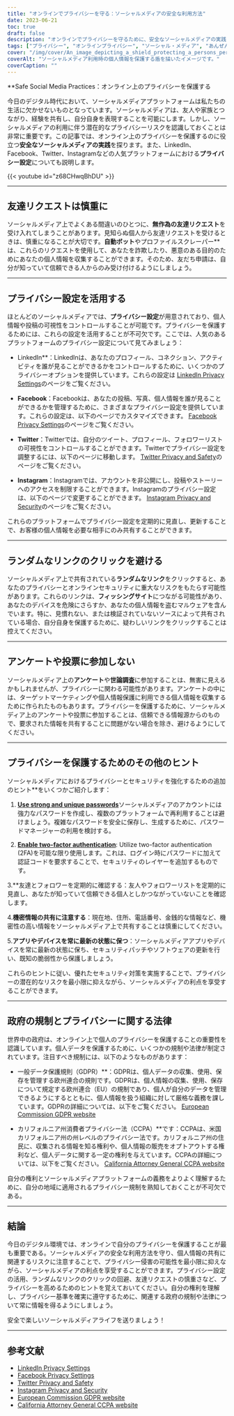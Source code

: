 ```yaml
---
title: "オンラインでプライバシーを守る：ソーシャルメディアの安全な利用方法"
date: 2023-06-21
toc: true
draft: false
description: "オンラインでプライバシーを守るために、安全なソーシャルメディアの実践に不可欠なヒントを発見し、LinkedIn、Facebook、Twitter、Instagramなどの人気プラットフォームのプライバシー設定について学ぶことができます。"
tags: ["プライバシー", "オンラインプライバシー", "ソーシャル・メディア", "あんぜんそち", "プライバシー設定", "リンクトイン", "フェイスブック", "ツイッター", "インスタグラム", "ともだちしんせい", "ランダムリンク", "サーベイズ", "官制", "GDPR", "シーシーエー", "サイバーセキュリティ", "データ保護", "個人データ", "プライバシー侵害", "デジタルセキュリティ", "プライバシーリスク", "個人情報保護法", "個人情報保護規定", "データプライバシー", "オンラインセキュリティ", "プライバシー保護", "ソーシャル・メディア・プライバシー", "プライバシーポリシー", "オンラインプライバシープラクティス", "個人情報の保護"]
cover: "/img/cover/An_image_depicting_a_shield_protecting_a_persons_personal.png"
coverAlt: "ソーシャルメディア利用時の個人情報を保護する盾を描いたイメージです。"
coverCaption: ""
---
```


**Safe Social Media Practices：オンライン上のプライバシーを保護する

今日のデジタル時代において、ソーシャルメディアプラットフォームは私たちの生活に欠かせないものとなっています。ソーシャルメディアは、友人や家族とつながり、経験を共有し、自分自身を表現することを可能にします。しかし、ソーシャルメディアの利用に伴う潜在的なプライバシーリスクを認識しておくことは非常に重要です。この記事では、オンライン上のプライバシーを保護するのに役立つ**安全なソーシャルメディアの実践**を探ります。また、LinkedIn、Facebook、Twitter、Instagramなどの人気プラットフォームにおける**プライバシー設定**についても説明します。

{{< youtube id="z68CHwqBhDU" >}}

______

## 友達リクエストは慎重に

ソーシャルメディア上でよくある間違いのひとつに、**無作為の友達リクエスト**を受け入れてしまうことがあります。見知らぬ個人から友達リクエストを受けるときは、慎重になることが大切です。**自動ボット**やプロファイルスクレーパー**は、これらのリクエストを使用して、あなたを詐欺したり、悪意のある目的のためにあなたの個人情報を収集することができます。そのため、友だち申請は、自分が知っていて信頼できる人からのみ受け付けるようにしましょう。

______

## プライバシー設定を活用する

ほとんどのソーシャルメディアでは、**プライバシー設定**が用意されており、個人情報や投稿の可視性をコントロールすることが可能です。プライバシーを保護するためには、これらの設定を活用することが不可欠です。ここでは、人気のあるプラットフォームのプライバシー設定について見てみましょう：

- LinkedIn**：LinkedInは、あなたのプロフィール、コネクション、アクティビティを誰が見ることができるかをコントロールするために、いくつかのプライバシーオプションを提供しています。これらの設定は [LinkedIn Privacy Settings](https://www.linkedin.com/psettings/privacy)のページをご覧ください。

- **Facebook**：Facebookは、あなたの投稿、写真、個人情報を誰が見ることができるかを管理するために、さまざまなプライバシー設定を提供しています。これらの設定は、以下のページでカスタマイズできます。 [Facebook Privacy Settings](https://www.facebook.com/settings?tab=privacy)のページをご覧ください。

- **Twitter**：Twitterでは、自分のツイート、プロフィール、フォロワーリストの可視性をコントロールすることができます。Twitterでプライバシー設定を調整するには、以下のページに移動します。 [Twitter Privacy and Safety](https://twitter.com/settings/privacy)のページをご覧ください。

- **Instagram**：Instagramでは、アカウントを非公開にし、投稿やストーリーへのアクセスを制限することができます。Instagramのプライバシー設定は、以下のページで変更することができます。 [Instagram Privacy and Security](https://www.instagram.com/accounts/privacy_and_security/)のページをご覧ください。

これらのプラットフォームでプライバシー設定を定期的に見直し、更新することで、お客様の個人情報を必要な相手にのみ共有することができます。

______

## ランダムなリンクのクリックを避ける

ソーシャルメディア上で共有されている**ランダムなリンク**をクリックすると、あなたのプライバシーとオンラインセキュリティに重大なリスクをもたらす可能性があります。これらのリンクは、**フィッシングサイト**につながる可能性があり、あなたのデバイスを危険にさらすか、あなたの個人情報を盗むマルウェアを含んでいます。特に、見慣れない、または検証されていないソースによって共有されている場合、自分自身を保護するために、疑わしいリンクをクリックすることは控えてください。

______

## アンケートや投票に参加しない

ソーシャルメディア上の**アンケート**や**世論調査**に参加することは、無害に見えるかもしれませんが、プライバシーに関わる可能性があります。アンケートの中には、ターゲットマーケティングや個人情報保護に利用できる個人情報を収集するために作られたものもあります。プライバシーを保護するために、ソーシャルメディア上のアンケートや投票に参加することは、信頼できる情報源からのもので、要求された情報を共有することに問題がない場合を除き、避けるようにしてください。

______

## プライバシーを保護するためのその他のヒント

ソーシャルメディアにおけるプライバシーとセキュリティを強化するための追加のヒント**をいくつかご紹介します：

1. [**Use strong and unique passwords**](https://simeononsecurity.com/articles/how-to-create-strong-passwords/)ソーシャルメディアのアカウントには強力なパスワードを作成し、複数のプラットフォームで再利用することは避けましょう。複雑なパスワードを安全に保存し、生成するために、パスワードマネージャーの利用を検討する。

2. [**Enable two-factor authentication**](https://simeononsecurity.com/articles/what-are-the-diferent-kinds-of-factors-in-mfa/): Utilize two-factor authentication (2FA)を可能な限り使用します。これは、ログイン時にパスワードに加えて認証コードを要求することで、セキュリティのレイヤーを追加するものです。

3.**友達とフォロワーを定期的に確認する：友人やフォロワーリストを定期的に見直し、あなたが知っていて信頼できる個人としかつながっていないことを確認します。

4.**機密情報の共有に注意する**：現在地、住所、電話番号、金銭的な情報など、機密性の高い情報をソーシャルメディア上で共有することは慎重にしてください。

5.**アプリやデバイスを常に最新の状態に保つ**：ソーシャルメディアアプリやデバイスを常に最新の状態に保ち、セキュリティパッチやソフトウェアの更新を行い、既知の脆弱性から保護しましょう。

これらのヒントに従い、優れたセキュリティ対策を実施することで、プライバシーの潜在的なリスクを最小限に抑えながら、ソーシャルメディアの利点を享受することができます。

______

## 政府の規制とプライバシーに関する法律

世界中の政府は、オンライン上で個人のプライバシーを保護することの重要性を認識しています。個人データを保護するために、いくつかの規制や法律が制定されています。注目すべき規制には、以下のようなものがあります：

- 一般データ保護規則（GDPR）**：GDPRは、個人データの収集、使用、保存を管理する欧州連合の規則です。GDPRは、個人情報の収集、使用、保存について規定する欧州連合（EU）の規制であり、個人が自分のデータを管理できるようにするとともに、個人情報を扱う組織に対して厳格な義務を課しています。GDPRの詳細については、以下をご覧ください。 [European Commission GDPR website](https://ec.europa.eu/info/law/law-topic/data-protection_en)

- カリフォルニア州消費者プライバシー法（CCPA）**です：CCPAは、米国カリフォルニア州の州レベルのプライバシー法です。カリフォルニア州の住民に、収集される情報を知る権利や、個人情報の販売をオプトアウトする権利など、個人データに関する一定の権利を与えています。CCPAの詳細については、以下をご覧ください。 [California Attorney General CCPA website](https://oag.ca.gov/privacy/ccpa)

自分の権利とソーシャルメディアプラットフォームの義務をよりよく理解するために、自分の地域に適用されるプライバシー規制を熟知しておくことが不可欠である。

______

## 結論

今日のデジタル環境では、オンラインで自分のプライバシーを保護することが最も重要である。ソーシャルメディアの安全な利用方法を守り、個人情報の共有に関連するリスクに注意することで、プライバシー侵害の可能性を最小限に抑えながら、ソーシャルメディアの利点を享受することができます。プライバシー設定の活用、ランダムなリンクのクリックの回避、友達リクエストの慎重さなど、プライバシーを高めるためのヒントを覚えておいてください。自分の権利を理解し、プライバシー基準を確実に遵守するために、関連する政府の規制や法律について常に情報を得るようにしましょう。

安全で楽しいソーシャルメディアライフを送りましょう！

______

## 参考文献

- [LinkedIn Privacy Settings](https://www.linkedin.com/psettings/privacy)
- [Facebook Privacy Settings](https://www.facebook.com/settings?tab=privacy)
- [Twitter Privacy and Safety](https://twitter.com/settings/privacy)
- [Instagram Privacy and Security](https://www.instagram.com/accounts/privacy_and_security/)
- [European Commission GDPR website](https://ec.europa.eu/info/law/law-topic/data-protection_en)
- [California Attorney General CCPA website](https://oag.ca.gov/privacy/ccpa)

